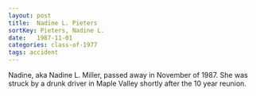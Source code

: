 ```yaml
---
layout: post
title:  Nadine L. Pieters
sortKey: Pieters, Nadine L.
date:   1987-11-01
categories: class-of-1977
tags: accident
---
```

Nadine, aka Nadine L. Miller, passed away in November of 1987.  She was struck by a drunk driver in Maple Valley shortly after the 10 year reunion.
